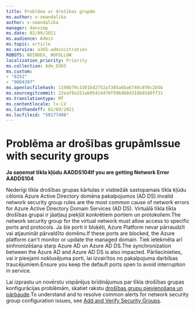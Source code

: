 ```yaml
---
title: Problēma ar drošības grupām
ms.author: v-smandalika
author: v-smandalika
manager: dansimp
ms.date: 02/09/2021
ms.audience: Admin
ms.topic: article
ms.service: o365-administration
ROBOTS: NOINDEX, NOFOLLOW
localization_priority: Priority
ms.collection: Adm_O365
ms.custom:
- "8252"
- "9004397"
ms.openlocfilehash: 1198b79c3301bd2752a7385a6ba6746c8f0c2b5b
ms.sourcegitcommit: 22eaf0a151ab95414476f596db8d318b6540ff31
ms.translationtype: MT
ms.contentlocale: lv-LV
ms.lasthandoff: 02/09/2021
ms.locfileid: "50177498"
---
```

# <a name="issue-with-security-groups"></a><span data-ttu-id="297ad-102">Problēma ar drošības grupām</span><span class="sxs-lookup"><span data-stu-id="297ad-102">Issue with security groups</span></span>

<span data-ttu-id="297ad-103">**Ja saņemat tīkla kļūdu AADDS104**</span><span class="sxs-lookup"><span data-stu-id="297ad-103">**If you are getting Network Error AADDS104**</span></span>

<span data-ttu-id="297ad-104">Nederīgi tīkla drošības grupas kārtulas ir visbiežāk sastopamais tīkla kļūdu cēlonis Azure Active Directory domēna pakalpojumos (AD DS).</span><span class="sxs-lookup"><span data-stu-id="297ad-104">Invalid network security group rules are the most common cause of network errors for Azure Active Directory Domain Services (AD DS).</span></span> <span data-ttu-id="297ad-105">Virtuālā tīkla tīkla drošības grupai ir jāatļauj piekļūt konkrētiem portiem un protokoliem.</span><span class="sxs-lookup"><span data-stu-id="297ad-105">The network security group for the virtual network must allow access to specific ports and protocols.</span></span> <span data-ttu-id="297ad-106">Ja šie porti ir bloķēti, Azure Platform nevar pārraudzīt vai atjaunināt pārvaldīto domēnu.</span><span class="sxs-lookup"><span data-stu-id="297ad-106">If these ports are blocked, the Azure platform can't monitor or update the managed domain.</span></span> <span data-ttu-id="297ad-107">Tiek ietekmēta arī sinhronizēšana starp Azure AD un Azure AD DS.</span><span class="sxs-lookup"><span data-stu-id="297ad-107">The synchronization between the Azure AD and Azure AD DS is also impacted.</span></span> <span data-ttu-id="297ad-108">Pārliecinieties, vai ir pieejami noklusējuma porti, lai izvairītos no pakalpojuma darbības traucējumiem.</span><span class="sxs-lookup"><span data-stu-id="297ad-108">Ensure you keep the default ports open to avoid interruption in service.</span></span>

<span data-ttu-id="297ad-109">Lai izprastu un novērstu vispārējus brīdinājumus par tīkla drošības grupas konfigurācijas problēmām, skatiet rakstu [drošības grupu pievienošana un pārbaude](https://docs.microsoft.com/azure/active-directory-domain-services/alert-nsg#verify-and-edit-existing-security-rules).</span><span class="sxs-lookup"><span data-stu-id="297ad-109">To understand and to resolve common alerts for network security group configuration issues, see [Add and Verify Security Groups](https://docs.microsoft.com/azure/active-directory-domain-services/alert-nsg#verify-and-edit-existing-security-rules).</span></span>
